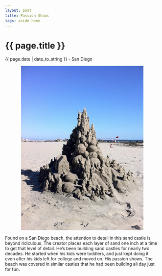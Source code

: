 ```yaml
---
layout: post
title: Passion Shows
tags: aside home
---
```


{{ page.title }}
================

<p class="meta">{{ page.date | date_to_string }} - San Diego</p>

<p align="center"><img src="/post_files/passionshows.jpg" alt="" width="400" /></p>

<p>Found on a San Diego beach, the attention to detail in this sand castle is beyond ridiculous. The creator places each layer of sand one inch at a time to get that level of detail. He&rsquo;s been building sand castles for nearly two decades. He started when his kids were toddlers, and just kept doing it even after his kids left for college and moved on. His passion shows. The beach was covered in similar castles that he had been building all day just for fun.</p>